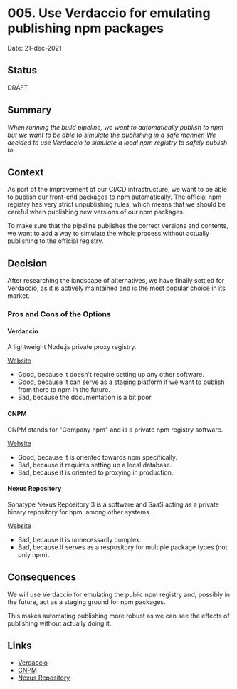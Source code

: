 # 005. Use Verdaccio for emulating publishing npm packages

Date: 21-dec-2021

## Status

DRAFT

## Summary

*When running the build pipeline, we want to automatically publish to npm*
*but we want to be able to simulate the publishing in a safe manner.*
*We decided to use Verdaccio*
*to simulate a local npm registry to safely publish to.*

## Context

As part of the improvement of our CI/CD infrastructure, we want to be able to publish our front-end packages to npm
automatically. The official npm registry has very strict unpublishing rules, which means that we should be careful
when publishing new versions of our npm packages.

To make sure that the pipeline publishes the correct versions and contents, we want to add a way to simulate the whole
process without actually publishing to the official registry.

## Decision

After researching the landscape of alternatives, we have finally settled for Verdaccio, as it is actively maintained
and is the most popular choice in its market.

### Pros and Cons of the Options

#### Verdaccio

A lightweight Node.js private proxy registry.

[Website][verdaccio]

- Good, because it doesn't require setting up any other software.
- Good, because it can serve as a staging platform if we want to publish from there to npm in the future.
- Bad, because the documentation is a bit poor.

#### CNPM

CNPM stands for "Company npm" and is a private npm registry software.

[Website][cnpm]

- Good, because it is oriented towards npm specifically.
- Bad, because it requires setting up a local database.
- Bad, because it is oriented to proxying in production.

#### Nexus Repository

Sonatype Nexus Repository 3 is a software and SaaS acting as a private binary repository for npm, among other systems.

[Website][nexus]

- Bad, because it is unnecessarily complex.
- Bad, because if serves as a respository for multiple package types (not only npm).

## Consequences

We will use Verdaccio for emulating the public npm registry and, possibly in the future, act as a staging ground for npm packages.

This makes automating publishing more robust as we can see the effects of publishing without actually doing it.

## Links

- [Verdaccio][verdaccio]
- [CNPM][cnpm]
- [Nexus Repository][nexus]

[verdaccio]: https://verdaccio.org/
[cnpm]: https://github.com/cnpm/cnpmjs.org
[nexus]: https://help.sonatype.com/repomanager3
